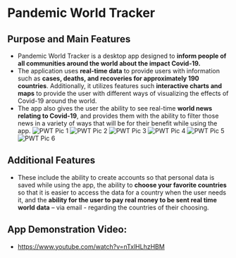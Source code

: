# Pandemic World Tracker

## Purpose and Main Features
- Pandemic World Tracker is a desktop app designed to **inform people of all communities around the world about the impact Covid-19.**
- The application uses **real-time data** to provide users with information such as **cases, deaths, and recoveries for approximately 190 countries**. Additionally, it utilizes features such **interactive charts and maps** to provide the user with different ways of visualizing the effects of Covid-19 around the world. 
- The app also gives the user the ability to see real-time **world news relating to Covid-19**, and provides them with the ability to filter those news in a variety of ways that will be for their benefit while using the app.
![PWT Pic 1](https://user-images.githubusercontent.com/84081765/210266409-c7c23143-3fd7-4a74-810c-90acc77e5e7b.png)
![PWT Pic 2](https://user-images.githubusercontent.com/84081765/210266438-9cca9cbb-7e55-4be9-b271-fb1cc143f94c.png)
![PWT Pic 3](https://user-images.githubusercontent.com/84081765/210266439-c928077a-720e-4c5c-8405-7b82a9ace318.png)
![PWT Pic 4](https://user-images.githubusercontent.com/84081765/210266443-4ed95fad-9bd7-47b0-9ce4-f05fb29ad9ae.png)
![PWT Pic 5](https://user-images.githubusercontent.com/84081765/210266445-38ea40db-bddc-451e-a1a6-a52d068ef7b8.png)
![PWT Pic 6](https://user-images.githubusercontent.com/84081765/210266448-c278faaf-b452-4c41-8343-6ddd87393bdb.png)

## Additional Features
- These include the ability to create accounts so that personal data is saved while using the app, the ability to **choose your favorite countries** so that it is easier to access the data for a country when the user needs it, and the **ability for the user to pay real money to be sent real time world data** – via email - regarding the countries of their choosing.

## App Demonstration Video: 
- https://www.youtube.com/watch?v=nTxlHLhzHBM
